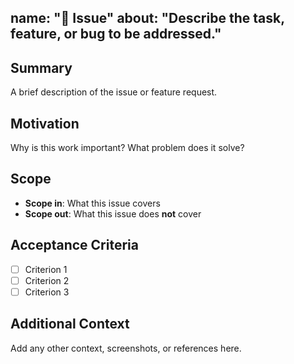 name: "🔖 Issue"
about: "Describe the task, feature, or bug to be addressed."
---

## Summary

A brief description of the issue or feature request.

## Motivation

Why is this work important? What problem does it solve?

## Scope

- **Scope in**: What this issue covers  
- **Scope out**: What this issue does **not** cover

## Acceptance Criteria

- [ ] Criterion 1  
- [ ] Criterion 2  
- [ ] Criterion 3

## Additional Context

Add any other context, screenshots, or references here.